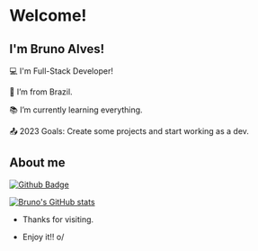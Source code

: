 # Welcome!

 

## I'm Bruno Alves!

 

:computer: I'm Full-Stack Developer!

:house_with_garden: I’m from Brazil.

:books: I’m currently learning everything.

:outbox_tray: 2023 Goals: Create some projects and start working as a dev.

 

## About me

[![Github Badge](https://img.shields.io/badge/-Github-000?style=flat-square&logo=Github&logoColor=white&link=LINK_GIT)](LINK_GIT)

[![Bruno's GitHub stats](https://github-readme-stats.vercel.app/api?username=brunoalveslp)](https://github.com/brunoalveslp/github-readme-stats&theme=radical)

- Thanks for visiting.

- Enjoy it!! o/

